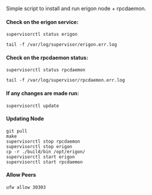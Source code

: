 Simple script to install and run erigon node + rpcdaemon.

#### **Check on the erigon service:**
`supervisorctl status erigon`

`tail -f /var/log/supervisor/erigon.err.log`

#### **Check on the rpcdaemon status:**
`supervisorctl status rpcdaemon `

`tail -f /var/log/supervisor/rpcdaemon.err.log`

#### **If any changes are made run:**

`supervisorctl update`


#### **Updating Node**

```>cd /opt/github/erigon/
git pull
make
supervisorctl stop rpcdaemon
supervisorctl stop erigon
cp -r ./build/bin /opt/erigon/
supervisorctl start erigon
supervisorctl start rpcdaemon
```


#### **Allow Peers**
```ufw allow 30303```








